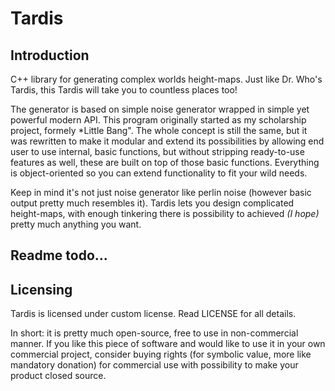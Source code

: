 # Tardis
## Introduction
C++ library for generating complex worlds height-maps. Just like Dr. Who's Tardis, this Tardis will take you to countless places too!

The generator is based on simple noise generator wrapped in simple yet powerful modern API.
This program originally started as my scholarship project, formely *Little Bang". The whole concept is still the same, but it was rewritten
to make it modular and extend its possibilities by allowing end user to use internal, basic functions, but without stripping ready-to-use features
as well, these are built on top of those basic functions. Everything is object-oriented so you can extend functionality to fit your wild needs.

Keep in mind it's not just noise generator like perlin noise (however basic output pretty much resembles it). Tardis lets you design
complicated height-maps, with enough tinkering there is possibility to achieved *(I hope)* pretty much anything you want.

## Readme todo...

## Licensing
Tardis is licensed under custom license. Read LICENSE for all details.

In short: it is pretty much open-source, free to use in non-commercial manner.
If you like this piece of software and would like to use it in your own commercial project, consider buying rights (for symbolic value,
more like mandatory donation) for commercial use with possibility to make your product closed source.
